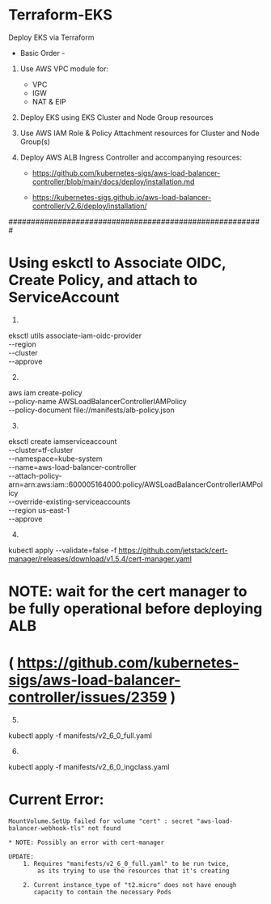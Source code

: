 # Terraform-EKS
Deploy EKS via Terraform

- Basic Order -

1. Use AWS VPC module for:
    - VPC
    - IGW
    - NAT & EIP

2. Deploy EKS using EKS Cluster and Node Group resources

3. Use AWS IAM Role & Policy Attachment resources for Cluster and Node Group(s)

4. Deploy AWS ALB Ingress Controller and accompanying resources:

    - https://github.com/kubernetes-sigs/aws-load-balancer-controller/blob/main/docs/deploy/installation.md

    - https://kubernetes-sigs.github.io/aws-load-balancer-controller/v2.6/deploy/installation/


#########################################################

# Using eskctl to Associate OIDC, Create Policy, and attach to ServiceAccount

1. 
eksctl utils associate-iam-oidc-provider \
    --region <region-code> \
    --cluster <your-cluster-name> \
    --approve

2. 
aws iam create-policy \
    --policy-name AWSLoadBalancerControllerIAMPolicy \
    --policy-document file://manifests/alb-policy.json

3. 
eksctl create iamserviceaccount \
--cluster=tf-cluster \
--namespace=kube-system \
--name=aws-load-balancer-controller \
--attach-policy-arn=arn:aws:iam::600005164000:policy/AWSLoadBalancerControllerIAMPolicy \
--override-existing-serviceaccounts \
--region us-east-1 \
--approve

4. 
kubectl apply --validate=false -f https://github.com/jetstack/cert-manager/releases/download/v1.5.4/cert-manager.yaml

# NOTE: wait for the cert manager to be fully operational before deploying ALB 
# ( https://github.com/kubernetes-sigs/aws-load-balancer-controller/issues/2359 )

5. 
kubectl apply -f manifests/v2_6_0_full.yaml

6. 
kubectl apply -f manifests/v2_6_0_ingclass.yaml


# Current Error:

    MountVolume.SetUp failed for volume "cert" : secret "aws-load-balancer-webhook-tls" not found

    * NOTE: Possibly an error with cert-manager 

    UPDATE: 
        1. Requires "manifests/v2_6_0_full.yaml" to be run twice, 
            as its trying to use the resources that it's creating

        2. Current instance_type of "t2.micro" does not have enough
           capacity to contain the necessary Pods
